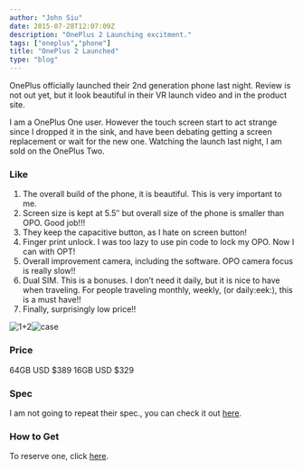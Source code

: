 ```yaml
---
author: "John Siu"
date: 2015-07-28T12:07:09Z
description: "OnePlus 2 Launching excitment."
tags: ["oneplus","phone"]
title: "OnePlus 2 Launched"
type: "blog"
---
```


OnePlus officially launched their 2nd generation phone last night. Review is not out yet, but it look beautiful in their VR launch video and in the product site.
<!--more-->

I am a OnePlus One user. However the touch screen start to act strange since I dropped it in the sink, and have been debating getting a screen replacement or wait for the new one. Watching the launch last night, I am sold on the OnePlus Two.

### Like

1. The overall build of the phone, it is beautiful. This is very important to me.
2. Screen size is kept at 5.5″ but overall size of the phone is smaller than OPO. Good job!!!
3. They keep the capacitive button, as I hate on screen button!
4. Finger print unlock. I was too lazy to use pin code to lock my OPO. Now I can with OPT!
5. Overall improvement camera, including the software. OPO camera focus is really slow!!
6. Dual SIM. This is a bonuses. I don’t need it daily, but it is nice to have when traveling. For people traveling monthly, weekly, (or daily:eek:), this is a must have!!
7. Finally, surprisingly low price!!

![1+2](//i2.wp.com/content.oneplus.net/skin/frontend/oneplus2015/default/images/feature/two/impress-img.png?resize=1201%2C1181&ssl=1)![case](//i1.wp.com/content.oneplus.net/skin/frontend/oneplus2015/default/images/feature/two/styleSwap-view-img.png?resize=886%2C690&ssl=1)

### Price

64GB USD $389
 16GB USD $329

### Spec

I am not going to repeat their spec., you can check it out [here](//oneplus.net/2/specs).

### How to Get

To reserve one, click [here](//oneplus.net/invites?kolid=UQY0CZ).
